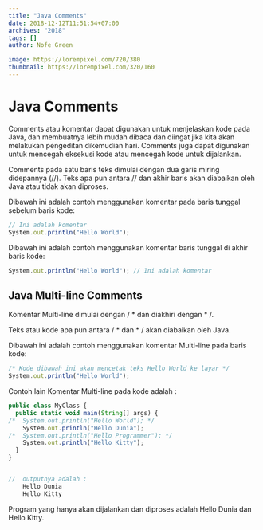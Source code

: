 ```yaml
---
title: "Java Comments"
date: 2018-12-12T11:51:54+07:00
archives: "2018"
tags: []
author: Nofe Green

image: https://lorempixel.com/720/380
thumbnail: https://lorempixel.com/320/160
---
```


# Java Comments

Comments atau komentar dapat digunakan untuk menjelaskan kode pada Java, dan membuatnya lebih mudah dibaca dan diingat jika kita akan melakukan pengeditan dikemudian hari. Comments juga dapat digunakan untuk mencegah eksekusi kode atau mencegah kode untuk dijalankan.

Comments pada satu baris teks dimulai dengan dua garis miring didepannya (//). Teks apa pun antara // dan akhir baris akan diabaikan oleh Java atau tidak akan diproses.

Dibawah ini adalah contoh menggunakan komentar pada baris tunggal sebelum baris kode:

```js
// Ini adalah komentar
System.out.println("Hello World");
```

Dibawah ini adalah contoh menggunakan komentar baris tunggal di akhir baris kode:

```js
System.out.println("Hello World"); // Ini adalah komentar
```

## Java Multi-line Comments

Komentar Multi-line dimulai dengan / * dan diakhiri dengan * /.

Teks atau kode apa pun antara / * dan * / akan diabaikan oleh Java.

Dibawah ini adalah contoh menggunakan komentar Multi-line pada baris kode:

```js
/* Kode dibawah ini akan mencetak teks Hello World ke layar */
System.out.println("Hello World");
```
Contoh lain Komentar Multi-line pada kode adalah :

```js
public class MyClass {
  public static void main(String[] args) {
/*  System.out.println("Hello World"); */
    System.out.println("Hello Dunia");
/*  System.out.println("Hello Programmer"); */
    System.out.println("Hello Kitty");
  }
}


//  outputnya adalah :
    Hello Dunia
    Hello Kitty
```
Program yang hanya akan dijalankan dan diproses adalah Hello Dunia dan Hello Kitty.